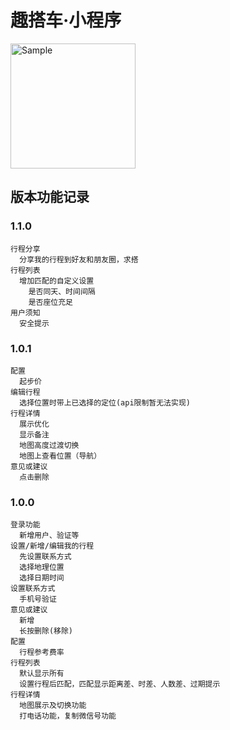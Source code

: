 # 趣搭车·小程序
<img src="https://img.6h5.cn/quda/logo/qada-xxc-qrcode.jpg" alt="Sample"  width="200">

## 版本功能记录

### 1.1.0
```
行程分享
  分享我的行程到好友和朋友圈，求搭
行程列表
  增加匹配的自定义设置
    是否同天、时间间隔
    是否座位充足
用户须知
  安全提示
```

### 1.0.1
```
配置
  起步价
编辑行程
  选择位置时带上已选择的定位(api限制暂无法实现)
行程详情
  展示优化
  显示备注
  地图高度过渡切换
  地图上查看位置（导航）
意见或建议
  点击删除
```

### 1.0.0
```
登录功能
  新增用户、验证等
设置/新增/编辑我的行程
  先设置联系方式
  选择地理位置
  选择日期时间
设置联系方式
  手机号验证
意见或建议
  新增
  长按删除(移除)
配置
  行程参考费率
行程列表
  默认显示所有
  设置行程后匹配，匹配显示距离差、时差、人数差、过期提示
行程详情
  地图展示及切换功能
  打电话功能，复制微信号功能
```
